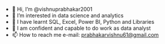 - 👋 Hi, I’m @vishnuprabhakar2001
- 👀 I’m interested in data science and analytics
- 🌱 I have learnt SQL, Excel, Power BI, Python and Libraries
- 💞️ I am confident and capable to do work as data analyst
- 📫 How to reach me e-mail: prabhakarvishnu61@gmail.com

<!---
vishnuprabhakar2001/vishnuprabhakar2001 is a ✨ special ✨ repository because its `README.md` (this file) appears on your GitHub profile.
You can click the Preview link to take a look at your changes.
--->
